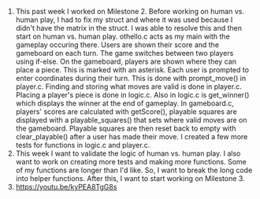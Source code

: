 1. This past week I worked on Milestone 2. Before working on human vs. human play, I had to fix my struct and where it was used because I didn't have the matrix in the struct. I was able to resolve this and then start on human vs. human play. othello.c acts as my main with the gameplay occuring there. Users are shown their score and the gameboard on each turn. The game switches between two players using if-else. On the gameboard, players are shown where they can place a piece. This is marked with an asterisk. Each user is prompted to enter coordinates during their turn. This is done with prompt_move() in player.c. Finding and storing what moves are valid is done in player.c. Placing a player's piece is done in logic.c. Also in logic.c is get_winner() which displays the winner at the end of gameplay. In gameboard.c, players' scores are calculated with getScore(), playable squares are displayed with a playable_squares() that sets where valid moves are on the gameboard. Playable squares are then reset back to empty with clear_playable() after a user has made their move. I created a few more tests for functions in logic.c and player.c.
2. This week I want to validate the logic of human vs. human play. I also want to work on creating more tests and making more functions. Some of my functions are longer than I'd like. So, I want to break the long code into helper functions. After this, I want to start working on Milestone 3.
3. https://youtu.be/kyPEA8TgG8s
